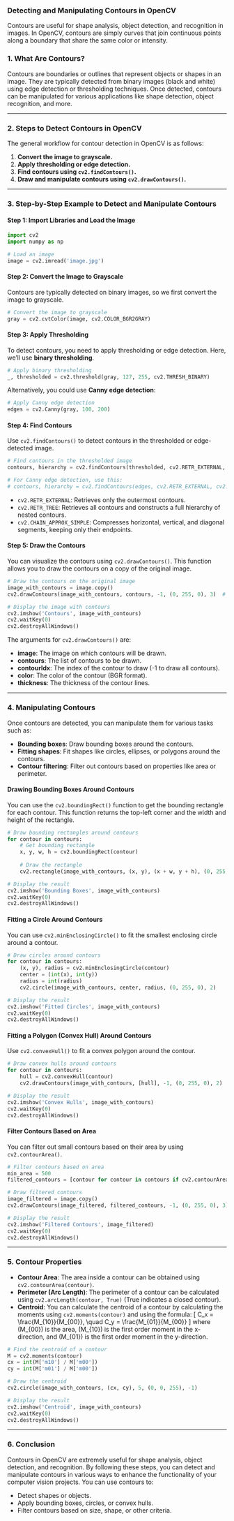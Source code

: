 ### Detecting and Manipulating Contours in OpenCV

Contours are useful for shape analysis, object detection, and recognition in images. In OpenCV, contours are simply curves that join continuous points along a boundary that share the same color or intensity.

### **1. What Are Contours?**
Contours are boundaries or outlines that represent objects or shapes in an image. They are typically detected from binary images (black and white) using edge detection or thresholding techniques. Once detected, contours can be manipulated for various applications like shape detection, object recognition, and more.

---

### **2. Steps to Detect Contours in OpenCV**

The general workflow for contour detection in OpenCV is as follows:

1. **Convert the image to grayscale.**
2. **Apply thresholding or edge detection.**
3. **Find contours using `cv2.findContours()`.**
4. **Draw and manipulate contours using `cv2.drawContours()`.**

---

### **3. Step-by-Step Example to Detect and Manipulate Contours**

#### **Step 1: Import Libraries and Load the Image**
```python
import cv2
import numpy as np

# Load an image
image = cv2.imread('image.jpg')
```

#### **Step 2: Convert the Image to Grayscale**
Contours are typically detected on binary images, so we first convert the image to grayscale.

```python
# Convert the image to grayscale
gray = cv2.cvtColor(image, cv2.COLOR_BGR2GRAY)
```

#### **Step 3: Apply Thresholding**
To detect contours, you need to apply thresholding or edge detection. Here, we’ll use **binary thresholding**.

```python
# Apply binary thresholding
_, thresholded = cv2.threshold(gray, 127, 255, cv2.THRESH_BINARY)
```

Alternatively, you could use **Canny edge detection**:

```python
# Apply Canny edge detection
edges = cv2.Canny(gray, 100, 200)
```

#### **Step 4: Find Contours**
Use `cv2.findContours()` to detect contours in the thresholded or edge-detected image.

```python
# Find contours in the thresholded image
contours, hierarchy = cv2.findContours(thresholded, cv2.RETR_EXTERNAL, cv2.CHAIN_APPROX_SIMPLE)

# For Canny edge detection, use this:
# contours, hierarchy = cv2.findContours(edges, cv2.RETR_EXTERNAL, cv2.CHAIN_APPROX_SIMPLE)
```

- `cv2.RETR_EXTERNAL`: Retrieves only the outermost contours.
- `cv2.RETR_TREE`: Retrieves all contours and constructs a full hierarchy of nested contours.
- `cv2.CHAIN_APPROX_SIMPLE`: Compresses horizontal, vertical, and diagonal segments, keeping only their endpoints.

#### **Step 5: Draw the Contours**
You can visualize the contours using `cv2.drawContours()`. This function allows you to draw the contours on a copy of the original image.

```python
# Draw the contours on the original image
image_with_contours = image.copy()
cv2.drawContours(image_with_contours, contours, -1, (0, 255, 0), 3)  # Green color, thickness = 3

# Display the image with contours
cv2.imshow('Contours', image_with_contours)
cv2.waitKey(0)
cv2.destroyAllWindows()
```

The arguments for `cv2.drawContours()` are:
- **image**: The image on which contours will be drawn.
- **contours**: The list of contours to be drawn.
- **contourIdx**: The index of the contour to draw (-1 to draw all contours).
- **color**: The color of the contour (BGR format).
- **thickness**: The thickness of the contour lines.

---

### **4. Manipulating Contours**

Once contours are detected, you can manipulate them for various tasks such as:
- **Bounding boxes**: Draw bounding boxes around the contours.
- **Fitting shapes**: Fit shapes like circles, ellipses, or polygons around the contours.
- **Contour filtering**: Filter out contours based on properties like area or perimeter.

#### **Drawing Bounding Boxes Around Contours**
You can use the `cv2.boundingRect()` function to get the bounding rectangle for each contour. This function returns the top-left corner and the width and height of the rectangle.

```python
# Draw bounding rectangles around contours
for contour in contours:
    # Get bounding rectangle
    x, y, w, h = cv2.boundingRect(contour)
    
    # Draw the rectangle
    cv2.rectangle(image_with_contours, (x, y), (x + w, y + h), (0, 255, 0), 2)

# Display the result
cv2.imshow('Bounding Boxes', image_with_contours)
cv2.waitKey(0)
cv2.destroyAllWindows()
```

#### **Fitting a Circle Around Contours**
You can use `cv2.minEnclosingCircle()` to fit the smallest enclosing circle around a contour.

```python
# Draw circles around contours
for contour in contours:
    (x, y), radius = cv2.minEnclosingCircle(contour)
    center = (int(x), int(y))
    radius = int(radius)
    cv2.circle(image_with_contours, center, radius, (0, 255, 0), 2)

# Display the result
cv2.imshow('Fitted Circles', image_with_contours)
cv2.waitKey(0)
cv2.destroyAllWindows()
```

#### **Fitting a Polygon (Convex Hull) Around Contours**
Use `cv2.convexHull()` to fit a convex polygon around the contour.

```python
# Draw convex hulls around contours
for contour in contours:
    hull = cv2.convexHull(contour)
    cv2.drawContours(image_with_contours, [hull], -1, (0, 255, 0), 2)

# Display the result
cv2.imshow('Convex Hulls', image_with_contours)
cv2.waitKey(0)
cv2.destroyAllWindows()
```

#### **Filter Contours Based on Area**
You can filter out small contours based on their area by using `cv2.contourArea()`.

```python
# Filter contours based on area
min_area = 500
filtered_contours = [contour for contour in contours if cv2.contourArea(contour) > min_area]

# Draw filtered contours
image_filtered = image.copy()
cv2.drawContours(image_filtered, filtered_contours, -1, (0, 255, 0), 3)

# Display the result
cv2.imshow('Filtered Contours', image_filtered)
cv2.waitKey(0)
cv2.destroyAllWindows()
```

---

### **5. Contour Properties**

- **Contour Area**: The area inside a contour can be obtained using `cv2.contourArea(contour)`.
- **Perimeter (Arc Length)**: The perimeter of a contour can be calculated using `cv2.arcLength(contour, True)` (True indicates a closed contour).
- **Centroid**: You can calculate the centroid of a contour by calculating the moments using `cv2.moments(contour)` and using the formula:
  \[
  C_x = \frac{M_{10}}{M_{00}}, \quad C_y = \frac{M_{01}}{M_{00}}
  \]
  where \(M_{00}\) is the area, \(M_{10}\) is the first order moment in the x-direction, and \(M_{01}\) is the first order moment in the y-direction.

```python
# Find the centroid of a contour
M = cv2.moments(contour)
cx = int(M['m10'] / M['m00'])
cy = int(M['m01'] / M['m00'])

# Draw the centroid
cv2.circle(image_with_contours, (cx, cy), 5, (0, 0, 255), -1)

# Display the result
cv2.imshow('Centroid', image_with_contours)
cv2.waitKey(0)
cv2.destroyAllWindows()
```

---

### **6. Conclusion**

Contours in OpenCV are extremely useful for shape analysis, object detection, and recognition. By following these steps, you can detect and manipulate contours in various ways to enhance the functionality of your computer vision projects. You can use contours to:
- Detect shapes or objects.
- Apply bounding boxes, circles, or convex hulls.
- Filter contours based on size, shape, or other criteria.

